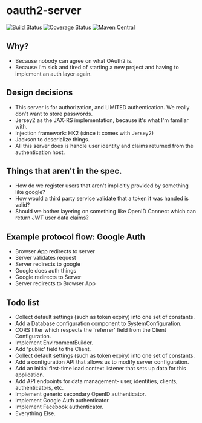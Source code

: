 # oauth2-server
[![Build Status](https://travis-ci.org/krotscheck/oauth2-server.svg)](https://travis-ci.org/krotscheck/oauth2-server)
[![Coverage Status](https://coveralls.io/repos/krotscheck/oauth2-server/badge.svg)](https://coveralls.io/r/krotscheck/oauth2-server)
[![Maven Central](https://maven-badges.herokuapp.com/maven-central/net.krotscheck/oauth2-server/badge.svg)](https://maven-badges.herokuapp.com/maven-central/net.krotscheck/oauth2-server)

## Why?
* Because nobody can agree on what OAuth2 is.
* Because I'm sick and tired of starting a new project and having to implement an auth layer again.

## Design decisions
* This server is for authorization, and LIMITED authentication. We really don't want to store passwords.
* Jersey2 as the JAX-RS implementation, because it's what I'm familiar with.
* Injection framework: HK2 (since it comes with Jersey2)
* Jackson to deserialize things.
* All this server does is handle user identity and claims returned from the authentication host.

## Things that aren't in the spec.
* How do we register users that aren't implicitly provided by something like google?
* How would a third party service validate that a token it was handed is valid?
* Should we bother layering on something like OpenID Connect which can return JWT user data claims?

## Example protocol flow: Google Auth
* Browser App redirects to server
* Server validates request
* Server redirects to google
* Google does auth things
* Google redirects to Server
* Server redirects to Browser App

## Todo list
* Collect default settings (such as token expiry) into one set of constants.
* Add a Database configuration component to SystemConfiguration.
* CORS filter which respects the 'referrer' field from the Client Configuration.
* Implement EnvironmentBuilder.
* Add 'public' field to the Client.
* Collect default settings (such as token expiry) into one set of constants.
* Add a configuration API that allows us to modify server configuration.
* Add an initial first-time load context listener that sets up data for this 
  application.
* Add API endpoints for data management- user, identities, clients, 
  authenticators, etc.
* Implement generic secondary OpenID authenticator.
* Implement Google Auth authenticator.
* Implement Facebook authenticator.
* Everything Else.
